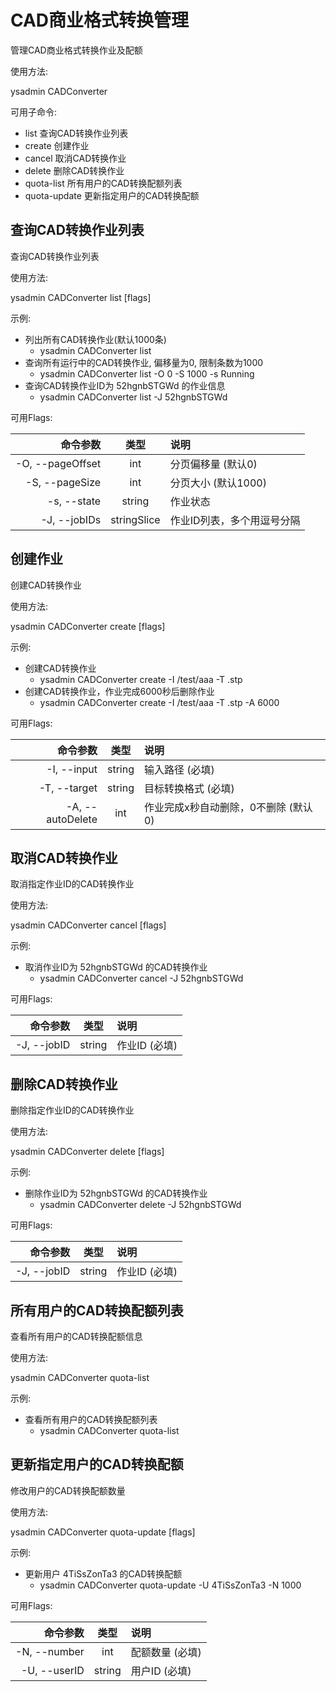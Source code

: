 # CAD商业格式转换管理

管理CAD商业格式转换作业及配额

使用方法:

ysadmin CADConverter

可用子命令:

- list   查询CAD转换作业列表
- create   创建作业
- cancel   取消CAD转换作业
- delete   删除CAD转换作业
- quota-list   所有用户的CAD转换配额列表
- quota-update   更新指定用户的CAD转换配额

## 查询CAD转换作业列表

查询CAD转换作业列表

使用方法:

ysadmin CADConverter list [flags]

示例:

- 列出所有CAD转换作业(默认1000条)
    - ysadmin CADConverter list
- 查询所有运行中的CAD转换作业, 偏移量为0, 限制条数为1000
    - ysadmin CADConverter list -O 0 -S 1000 -s Running
- 查询CAD转换作业ID为 52hgnbSTGWd 的作业信息
    - ysadmin CADConverter list -J 52hgnbSTGWd

可用Flags:

| 命令参数 | 类型 | 说明 |
| ---: | :---: | :--- |
| -O, --pageOffset |  int |  分页偏移量 (默认0) |
| -S, --pageSize |  int |  分页大小 (默认1000) |
| -s, --state |  string |  作业状态 |
| -J, --jobIDs |  stringSlice |  作业ID列表，多个用逗号分隔 |

## 创建作业

创建CAD转换作业

使用方法:

ysadmin CADConverter create [flags]

示例:

- 创建CAD转换作业
    - ysadmin CADConverter create -I /test/aaa -T .stp
- 创建CAD转换作业，作业完成6000秒后删除作业
    - ysadmin CADConverter create -I /test/aaa -T .stp -A 6000

可用Flags:

| 命令参数 | 类型 | 说明 |
| ---: | :---: | :--- |
| -I, --input |  string |  输入路径 (必填) |
| -T, --target |  string |  目标转换格式 (必填) |
| -A, --autoDelete |  int |  作业完成x秒自动删除，0不删除 (默认0) |

## 取消CAD转换作业

取消指定作业ID的CAD转换作业

使用方法:

ysadmin CADConverter cancel [flags]

示例:

- 取消作业ID为 52hgnbSTGWd 的CAD转换作业
    - ysadmin CADConverter cancel -J 52hgnbSTGWd

可用Flags:

| 命令参数 | 类型 | 说明 |
| ---: | :---: | :--- |
| -J, --jobID |  string |  作业ID (必填) |

## 删除CAD转换作业

删除指定作业ID的CAD转换作业

使用方法:

ysadmin CADConverter delete [flags]

示例:

- 删除作业ID为 52hgnbSTGWd 的CAD转换作业
    - ysadmin CADConverter delete -J 52hgnbSTGWd

可用Flags:

| 命令参数 | 类型 | 说明 |
| ---: | :---: | :--- |
| -J, --jobID |  string |  作业ID (必填) |

## 所有用户的CAD转换配额列表

查看所有用户的CAD转换配额信息

使用方法:

ysadmin CADConverter quota-list

示例:

- 查看所有用户的CAD转换配额列表
    - ysadmin CADConverter quota-list

## 更新指定用户的CAD转换配额

修改用户的CAD转换配额数量

使用方法:

ysadmin CADConverter quota-update [flags]

示例:

- 更新用户 4TiSsZonTa3 的CAD转换配额
    - ysadmin CADConverter quota-update -U 4TiSsZonTa3 -N 1000

可用Flags:

| 命令参数 | 类型 | 说明 |
| ---: | :---: | :--- |
| -N, --number |  int |  配额数量 (必填) |
| -U, --userID |  string |  用户ID (必填) |